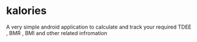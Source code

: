 # kalories
A very simple android application to calculate and track your required TDEE , BMR , BMI and other related infromation

